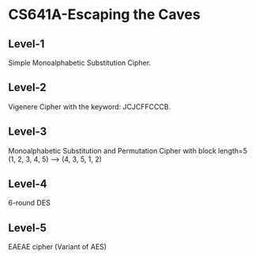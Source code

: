 # CS641A-Escaping the Caves

## Level-1
Simple Monoalphabetic Substitution Cipher.
## Level-2
Vigenere Cipher with the keyword: JCJCFFCCCB.
## Level-3
Monoalphabetic Substitution and Permutation Cipher with block length=5 <br>
(1, 2, 3, 4, 5) --> (4, 3, 5, 1, 2)
## Level-4
6-round DES
## Level-5
EAEAE cipher (Variant of AES)
